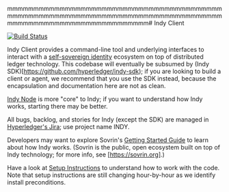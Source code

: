 mmmmmmmmmmmmmmmmmmmmmmmmmmmmmmmmmmmmmmmmmmmmmmmmmmmmmmmmmmmmmmmmmmmmmmmmmmmmmmmmmmmmmmmmmmmmmmmmmmmmmmmmmmmmm# Indy Client    

[![Build Status](https://jenkins.evernym.com/buildStatus/icon?job=Sovrin%20Client/master)](https://jenkins.evernym.com/job/Sovrin%20Client/job/master/)    

Indy Client provides a command-line tool and underlying interfaces to interact with
a [self-sovereign identity](https://sovrin.org) ecosystem on top of distributed ledger technology.
This codebase will eventually be subsumed by (Indy SDK)[https://github.com/hyperledger/indy-sdk);
if you are looking to build a client or agent, we recommend that you use the SDK instead, because
the encapsulation and documentation here are not as clean.

[Indy Node](https://github.com/hyperledger/indy-node) is more "core" to Indy; if you want to
understand how Indy works, starting there may be better.

All bugs, backlog, and stories for Indy (except the SDK) are managed in [Hyperledger's Jira](https://jira.hyperledger.org); use project name INDY.

Developers may want to explore Sovrin's [Getting Started Guide](https://github.com/hyperledger/indy-node/blob/master/getting-started.md) to learn about how Indy works. (Sovrin is the public, open ecosystem
built on top of Indy technology; for more info, see [https://sovrin.org].)

Have a look at [Setup Instructions](https://github.com/sovrin-foundation/sovrin-client/blob/master/setup.md)
to understand how to work with the code. Note that setup instructions are still changing hour-by-hour as we identify install preconditions.
